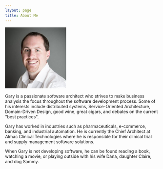 ```yaml
---
layout: page
title: About Me
---
```


![Gary Stonerock II](/public/images/GaryStonerock.jpg)

Gary is a passionate software architect who strives to make business analysis the focus throughout the software development process.  Some of his interests include distributed systems, Service-Oriented Architecture, Domain-Driven Design, good wine, great cigars, and debates on the current "best practices".

Gary has worked in industries such as pharmaceuticals, e-commerce, banking, and industrial automation.  He is currently the Chief Architect at Almac Clinical Technologies where he is responsible for their clinical trial and supply management software solutions.

When Gary is not developing software, he can be found reading a book, watching a movie, or playing outside with his wife Dana, daughter Claire, and dog Sammy.